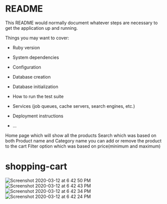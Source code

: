 # README

This README would normally document whatever steps are necessary to get the
application up and running.

Things you may want to cover:

* Ruby version

* System dependencies

* Configuration

* Database creation

* Database initialization

* How to run the test suite

* Services (job queues, cache servers, search engines, etc.)

* Deployment instructions

* ...

Home page which will show all the products
Search which was based on both Product name and Category name
you can add or remove the product to the cart
Filter option which was based on price(minimum and maximum)


# shopping-cart
![Screenshot 2020-03-12 at 6 42 50 PM](https://user-images.githubusercontent.com/13889409/76526674-eac57280-6493-11ea-96c2-92eb64e2894a.png)
![Screenshot 2020-03-12 at 6 42 43 PM](https://user-images.githubusercontent.com/13889409/76526686-ef8a2680-6493-11ea-94f8-422c45cb1557.png)
![Screenshot 2020-03-12 at 6 42 34 PM](https://user-images.githubusercontent.com/13889409/76526701-f5800780-6493-11ea-8c97-63cb082ed13e.png)
![Screenshot 2020-03-12 at 6 42 24 PM](https://user-images.githubusercontent.com/13889409/76526714-fb75e880-6493-11ea-9194-be0444f192c9.png)
